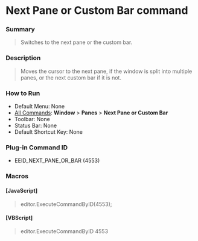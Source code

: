 # Next Pane or Custom Bar command

### Summary

> Switches to the next pane or the custom bar.

### Description

> Moves the cursor to the next pane, if the window is split into multiple panes, or the next custom bar if it is not.

### How to Run

- Default Menu: None
- [All Commands](../tools/all_commands): **Window**
\> **Panes**
\> **Next Pane or Custom Bar**
- Toolbar: None
- Status Bar: None
- Default Shortcut Key: None

### Plug-in Command ID

- EEID\_NEXT\_PANE\_OR\_BAR (4553)

### Macros

#### \[JavaScript\]

> editor.ExecuteCommandByID(4553);

#### \[VBScript\]

> editor.ExecuteCommandByID 4553